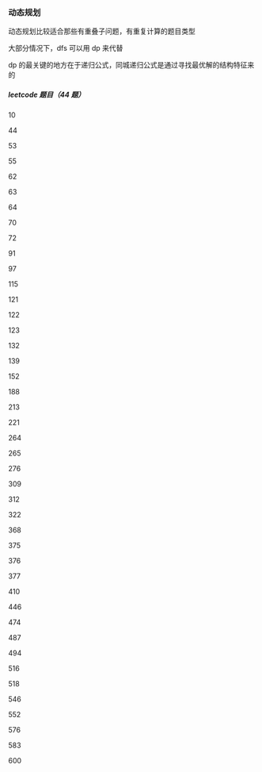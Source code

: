 ### 动态规划

动态规划比较适合那些有重叠子问题，有重复计算的题目类型

大部分情况下，dfs 可以用 dp 来代替

dp 的最关键的地方在于递归公式，同城递归公式是通过寻找最优解的结构特征来的

##### leetcode 题目（44 题）

10

44

53

55

62

63

64

70

72

91

97

115

121

122

123

132

139

152

188

213

221

264

265

276

309

312

322

368

375

376

377

410

446

474

487

494

516

518

546

552

576

583

600
